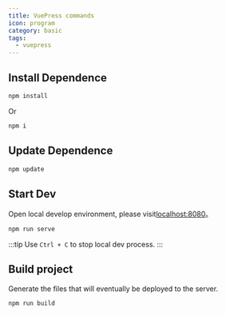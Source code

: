 ```yaml
---
title: VuePress commands
icon: program
category: basic
tags:
  - vuepress
---
```


## Install Dependence

```bash
npm install
```

Or

```bash
npm i
```

## Update Dependence

```bash
npm update
```

## Start Dev

Open local develop environment, please visit[localhost:8080](http://localhost:8080)。

```bash
npm run serve
```

:::tip
Use `Ctrl + C` to stop local dev process.
:::

## Build project

Generate the files that will eventually be deployed to the server.

```bash
npm run build
```
